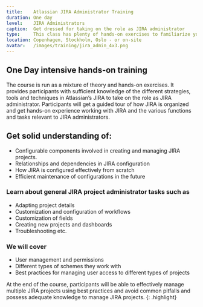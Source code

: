```yaml
---
title:    Atlassian JIRA Administrator Training
duration: One day
level:    JIRA Administrators
caption:  Get dressed for taking on the role as JIRA administrator
type:     This class has plenty of hands-on exercises to familiarize you with the different functions and tasks relevant for JIRA administrators
location: Copenhagen, Stockholm, Oslo - or on-site
avatar:   /images/training/jira_admin_4x3.png
---
```



## One Day intensive hands-on training
The course is run as a mixture of theory and hands-on exercises.
It provides participants with sufficient knowledge of the different strategies, tools and techniques in Atlassian’s JIRA to take on the role as JIRA administrator.
Participants will get a guided tour of how JIRA is organized and get hands-on experience working with JIRA and the various functions and tasks relevant to JIRA administrators.

## Get solid understanding of:
* Configurable components involved in creating and managing JIRA projects.
* Relationships and dependencies in JIRA configuration
* How JIRA is configured effectively from scratch
* Efficient maintenance of configurations in the future


### Learn about general JIRA project administrator tasks such as
* Adapting project details
* Customization and configuration of workflows
* Customization of fields
* Creating new projects and dashboards
* Troubleshooting etc.


### We will cover
* User management and permissions
* Different types of schemes they work with
* Best practices for managing user access to different types of projects

At the end of the course, participants will be able to effectively manage multiple JIRA projects using best practices and avoid common pitfalls and possess adequate knowledge to manage JIRA projects.
{: .highlight}
